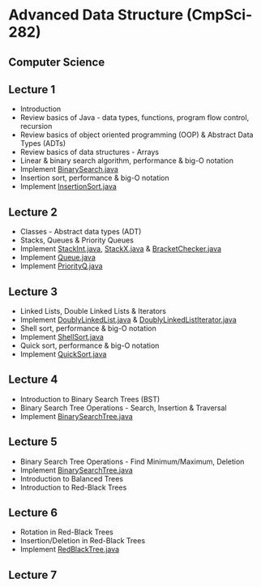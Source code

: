 # Advanced Data Structure (CmpSci-282)
## Computer Science

## Lecture 1
* Introduction
* Review basics of Java - data types, functions, program flow control, recursion
* Review basics of object oriented programming (OOP) & Abstract Data Types (ADTs)
* Review basics of data structures - Arrays
* Linear & binary search algorithm, performance & big-O notation
* Implement [BinarySearch.java](BinarySearch.java)
* Insertion sort, performance & big-O notation
* Implement [InsertionSort.java](InsertionSort.java)

## Lecture 2
* Classes - Abstract data types (ADT)
* Stacks, Queues & Priority Queues
* Implement [StackInt.java](StackInt.java), [StackX.java](StackX.java) & [BracketChecker.java](BracketChecker.java)
* Implement [Queue.java](Queue.java)
* Implement [PriorityQ.java](PriorityQ.java)

## Lecture 3
* Linked Lists, Double Linked Lists & Iterators
* Implement [DoublyLinkedList.java](DoublyLinkedList.java) & [DoublyLinkedListIterator.java](DoublyLinkedListIterator.java)
* Shell sort, performance & big-O notation
* Implement [ShellSort.java](ShellSort.java)
* Quick sort, performance & big-O notation
* Implement [QuickSort.java](QuickSort.java)

## Lecture 4
* Introduction to Binary Search Trees (BST)
* Binary Search Tree Operations - Search, Insertion & Traversal
* Implement [BinarySearchTree.java](BinarySearchTree.java)

## Lecture 5
* Binary Search Tree Operations - Find Minimum/Maximum, Deletion
* Implement [BinarySearchTree.java](BinarySearchTree.java)
* Introduction to Balanced Trees
* Introduction to Red-Black Trees

## Lecture 6
* Rotation in Red-Black Trees
* Insertion/Deletion in Red-Black Trees
* Implement [RedBlackTree.java](RedBlackTree.java)

## Lecture 7
